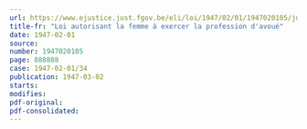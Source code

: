```yaml
---
url: https://www.ejustice.just.fgov.be/eli/loi/1947/02/01/1947020105/justel
title-fr: "Loi autorisant la femme à exercer la profession d'avoué"
date: 1947-02-01
source:
number: 1947020105
page: 888888
case: 1947-02-01/34
publication: 1947-03-02
starts:
modifies:
pdf-original:
pdf-consolidated:
---
```


